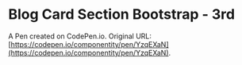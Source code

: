 # Blog Card Section Bootstrap - 3rd

A Pen created on CodePen.io. Original URL: [https://codepen.io/componentity/pen/YzqEXaN](https://codepen.io/componentity/pen/YzqEXaN).


